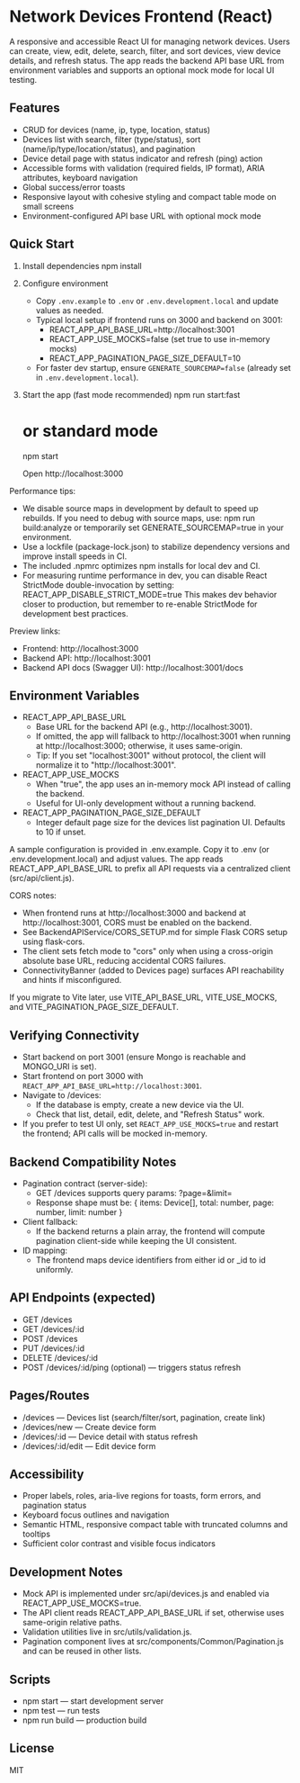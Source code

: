 # Network Devices Frontend (React)

A responsive and accessible React UI for managing network devices. Users can create, view, edit, delete, search, filter, and sort devices, view device details, and refresh status. The app reads the backend API base URL from environment variables and supports an optional mock mode for local UI testing.

## Features

- CRUD for devices (name, ip, type, location, status)
- Devices list with search, filter (type/status), sort (name/ip/type/location/status), and pagination
- Device detail page with status indicator and refresh (ping) action
- Accessible forms with validation (required fields, IP format), ARIA attributes, keyboard navigation
- Global success/error toasts
- Responsive layout with cohesive styling and compact table mode on small screens
- Environment-configured API base URL with optional mock mode

## Quick Start

1. Install dependencies
   npm install

2. Configure environment
   - Copy `.env.example` to `.env` or `.env.development.local` and update values as needed.
   - Typical local setup if frontend runs on 3000 and backend on 3001:
     - REACT_APP_API_BASE_URL=http://localhost:3001
     - REACT_APP_USE_MOCKS=false (set true to use in-memory mocks)
     - REACT_APP_PAGINATION_PAGE_SIZE_DEFAULT=10
   - For faster dev startup, ensure `GENERATE_SOURCEMAP=false` (already set in `.env.development.local`).

3. Start the app (fast mode recommended)
   npm run start:fast
   # or standard mode
   npm start

   Open http://localhost:3000

Performance tips:
- We disable source maps in development by default to speed up rebuilds. If you need to debug with source maps, use:
  npm run build:analyze
  or temporarily set GENERATE_SOURCEMAP=true in your environment.
- Use a lockfile (package-lock.json) to stabilize dependency versions and improve install speeds in CI.
- The included .npmrc optimizes npm installs for local dev and CI.
- For measuring runtime performance in dev, you can disable React StrictMode double-invocation by setting:
  REACT_APP_DISABLE_STRICT_MODE=true
  This makes dev behavior closer to production, but remember to re-enable StrictMode for development best practices.

Preview links:
- Frontend: http://localhost:3000
- Backend API: http://localhost:3001
- Backend API docs (Swagger UI): http://localhost:3001/docs

## Environment Variables

- REACT_APP_API_BASE_URL
  - Base URL for the backend API (e.g., http://localhost:3001).
  - If omitted, the app will fallback to http://localhost:3001 when running at http://localhost:3000; otherwise, it uses same-origin.
  - Tip: If you set "localhost:3001" without protocol, the client will normalize it to "http://localhost:3001".
- REACT_APP_USE_MOCKS
  - When "true", the app uses an in-memory mock API instead of calling the backend.
  - Useful for UI-only development without a running backend.
- REACT_APP_PAGINATION_PAGE_SIZE_DEFAULT
  - Integer default page size for the devices list pagination UI. Defaults to 10 if unset.

A sample configuration is provided in .env.example. Copy it to .env (or .env.development.local) and adjust values. The app reads REACT_APP_API_BASE_URL to prefix all API requests via a centralized client (src/api/client.js).

CORS notes:
- When frontend runs at http://localhost:3000 and backend at http://localhost:3001, CORS must be enabled on the backend.
- See BackendAPIService/CORS_SETUP.md for simple Flask CORS setup using flask-cors.
- The client sets fetch mode to "cors" only when using a cross-origin absolute base URL, reducing accidental CORS failures.
- ConnectivityBanner (added to Devices page) surfaces API reachability and hints if misconfigured.

If you migrate to Vite later, use VITE_API_BASE_URL, VITE_USE_MOCKS, and VITE_PAGINATION_PAGE_SIZE_DEFAULT.

## Verifying Connectivity

- Start backend on port 3001 (ensure Mongo is reachable and MONGO_URI is set).
- Start frontend on port 3000 with `REACT_APP_API_BASE_URL=http://localhost:3001`.
- Navigate to /devices:
  - If the database is empty, create a new device via the UI.
  - Check that list, detail, edit, delete, and "Refresh Status" work.
- If you prefer to test UI only, set `REACT_APP_USE_MOCKS=true` and restart the frontend; API calls will be mocked in-memory.

## Backend Compatibility Notes

- Pagination contract (server-side):
  - GET /devices supports query params: ?page=<int>&limit=<int>
  - Response shape must be:
    { items: Device[], total: number, page: number, limit: number }
- Client fallback:
  - If the backend returns a plain array, the frontend will compute pagination client-side while keeping the UI consistent.
- ID mapping:
  - The frontend maps device identifiers from either id or _id to id uniformly.

## API Endpoints (expected)

- GET /devices
- GET /devices/:id
- POST /devices
- PUT /devices/:id
- DELETE /devices/:id
- POST /devices/:id/ping (optional) — triggers status refresh

## Pages/Routes

- /devices — Devices list (search/filter/sort, pagination, create link)
- /devices/new — Create device form
- /devices/:id — Device detail with status refresh
- /devices/:id/edit — Edit device form

## Accessibility

- Proper labels, roles, aria-live regions for toasts, form errors, and pagination status
- Keyboard focus outlines and navigation
- Semantic HTML, responsive compact table with truncated columns and tooltips
- Sufficient color contrast and visible focus indicators

## Development Notes

- Mock API is implemented under src/api/devices.js and enabled via REACT_APP_USE_MOCKS=true.
- The API client reads REACT_APP_API_BASE_URL if set, otherwise uses same-origin relative paths.
- Validation utilities live in src/utils/validation.js.
- Pagination component lives at src/components/Common/Pagination.js and can be reused in other lists.

## Scripts

- npm start — start development server
- npm test — run tests
- npm run build — production build

## License

MIT
